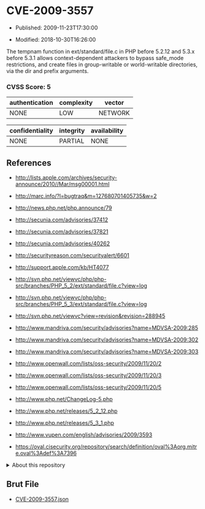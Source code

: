 # CVE-2009-3557

- Published: 2009-11-23T17:30:00

- Modified: 2018-10-30T16:26:00

The tempnam function in ext/standard/file.c in PHP before 5.2.12 and 5.3.x before 5.3.1 allows context-dependent attackers to bypass safe_mode restrictions, and create files in group-writable or world-writable directories, via the dir and prefix arguments.

### CVSS Score: **5**

| authentication | complexity | vector |
| --- | --- | --- |
| NONE | LOW | NETWORK |

| confidentiality | integrity | availability |
| --- | --- | --- |
| NONE | PARTIAL | NONE |

## References

* http://lists.apple.com/archives/security-announce/2010//Mar/msg00001.html

* http://marc.info/?l=bugtraq&m=127680701405735&w=2

* http://news.php.net/php.announce/79

* http://secunia.com/advisories/37412

* http://secunia.com/advisories/37821

* http://secunia.com/advisories/40262

* http://securityreason.com/securityalert/6601

* http://support.apple.com/kb/HT4077

* http://svn.php.net/viewvc/php/php-src/branches/PHP_5_2/ext/standard/file.c?view=log

* http://svn.php.net/viewvc/php/php-src/branches/PHP_5_3/ext/standard/file.c?view=log

* http://svn.php.net/viewvc?view=revision&revision=288945

* http://www.mandriva.com/security/advisories?name=MDVSA-2009:285

* http://www.mandriva.com/security/advisories?name=MDVSA-2009:302

* http://www.mandriva.com/security/advisories?name=MDVSA-2009:303

* http://www.openwall.com/lists/oss-security/2009/11/20/2

* http://www.openwall.com/lists/oss-security/2009/11/20/3

* http://www.openwall.com/lists/oss-security/2009/11/20/5

* http://www.php.net/ChangeLog-5.php

* http://www.php.net/releases/5_2_12.php

* http://www.php.net/releases/5_3_1.php

* http://www.vupen.com/english/advisories/2009/3593

* https://oval.cisecurity.org/repository/search/definition/oval%3Aorg.mitre.oval%3Adef%3A7396

<details>
<summary>About this repository</summary> 

  This repository is part of the project [Live Hack CVE](https://github.com/Live-Hack-CVE). Main website can be found [www.live-hack.org](https://www.live-hack.org) 
  
  Made by [Sn0wAlice](https://github.com/Sn0wAlice) for the people that care about security and need to have a feed of the latest CVEs. Hope you enjoy it, don't forget to star the repo and follow me on [Twitter](https://twitter.com/Sn0wAlice) and [Github](https://github.com/Sn0wAlice). And that is my [personnal website](https://www.alice-snow.me/)

  - [Home Page](https://github.com/Live-Hack-CVE)
  - [Framework](https://github.com/Live-Hack-CVE/cve-framework)
  - [CVE database](https://github.com/Live-Hack-CVE/full_database)
  - [Changelog](https://github.com/Live-Hack-CVE/Changelog)
</details>

## Brut File

* [CVE-2009-3557.json](https://raw.githubusercontent.com/Live-Hack-CVE/full_database/main/cves/2009/CVE-2009-3557.json)

